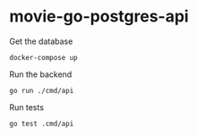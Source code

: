 # movie-go-postgres-api

Get the database
```
docker-compose up
```

Run the backend
```
go run ./cmd/api
```

Run tests
```
go test .cmd/api
```
